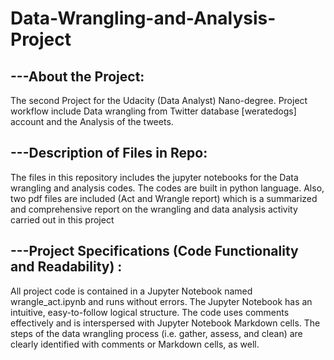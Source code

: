 # Data-Wrangling-and-Analysis-Project
## ---About the Project:
The second Project for the Udacity (Data Analyst) Nano-degree. Project workflow include Data wrangling from Twitter database [weratedogs] account and the Analysis of the tweets.

## ---Description of Files in Repo:
The files in this repository includes the jupyter notebooks for the Data wrangling and analysis codes. The codes are built in python language. Also, two pdf files are included (Act and Wrangle report) which is a summarized and comprehensive report on the wrangling and data analysis activity carried out in this project

## ---Project Specifications (Code Functionality and Readability) :

All project code is contained in a Jupyter Notebook named wrangle_act.ipynb and runs without errors. The Jupyter Notebook has an intuitive, easy-to-follow logical structure. The code uses comments effectively and is interspersed with Jupyter Notebook Markdown cells. The steps of the data wrangling process (i.e. gather, assess, and clean) are clearly identified with comments or Markdown cells, as well.
